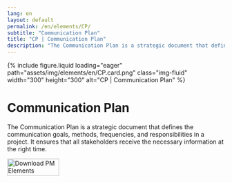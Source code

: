```yaml
---
lang: en
layout: default
permalink: /en/elements/CP/
subtitle: "Communication Plan"
title: "CP | Communication Plan"
description: "The Communication Plan is a strategic document that defines the communication goals, methods, frequencies, and responsibilities in a project. It ensures that all stakeholders receive the necessary information at the right time."
---
```


{% include figure.liquid loading="eager" path="assets/img/elements/en/CP.card.png" class="img-fluid" width="300" height="300" alt="CP | Communication Plan" %}

# Communication Plan

The Communication Plan is a strategic document that defines the communication goals, methods, frequencies, and responsibilities in a project. It ensures that all stakeholders receive the necessary information at the right time.

<a href="https://apps.apple.com/app/apple-store/id6738084498?pt=127441684&ct=website&mt=8">
  <img src="{{ "assets/img/en/appstore.png" | relative_url }}" width="120" height="40" alt="Download PM Elements">
</a>

